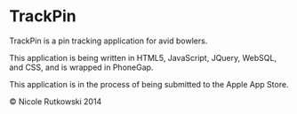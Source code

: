 TrackPin
========

TrackPin is a pin tracking application for avid bowlers. 

This application is being written in HTML5, JavaScript, JQuery, WebSQL, and CSS, and is wrapped in PhoneGap. 

This application is in the process of being submitted to the Apple App Store. 

&copy; Nicole Rutkowski 2014
